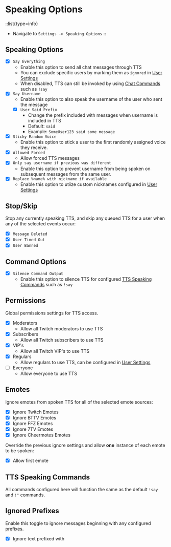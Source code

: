 # Speaking Options

::list{type=info}
- Navigate to `Settings -> Speaking Options`
::

## Speaking Options

- [x]  `Say Everything`
    - Enable this option to send all chat messages through TTS
    - You can exclude specific users by marking them as `ignored` in [User Settings](/guide/config/users)
    - When disabled, TTS can still be invoked by using [Chat Commands](/guide/usage/commands) such as `!say`
- [x]  `Say Username`
    - Enable this option to also speak the username of the user who sent the message
    - [x]  `User Said Prefix`
        - Change the prefix included with messages when username is included in TTS
        - Default: `said`
        - Example: `SomeUser123 said some message`
- [x]  `Sticky Random Voice`
    - Enable this option to stick a user to the first randomly assigned voice they receive.
- [x]  `Allowed Forced`
    - Allow forced TTS messages
- [x]  `Only say username if previous was different`
    - Enable this option to prevent username from being spoken on subsequent messages from the same user.
- [x]  `Replace %name% with nickname if available`
    - Enable this option to utiize custom nicknames configured in [User Settings](/guide/config/users)

## Stop/Skip

Stop any currently speaking TTS, and skip any queued TTS for a user when any of the selected events occur:

- [x]  `Message Deleted`
- [x]  `User Timed Out`
- [x]  `User Banned`

## Command Options

- [x]  `Silence Command Output`
    - Enable this option to silence TTS for configured [TTS Speaking Commands](#tts-speaking-commands) such as `!say`

## Permissions

Global permissions settings for TTS access.

- [x]  Moderators
    - Allow all Twitch moderators to use TTS
- [x]  Subscribers
    - Allow all Twitch subscribers to use TTS
- [x]  VIP's
    - Allow all Twitch VIP's to use TTS
- [x]  Regulars
    - Allow regulars to use TTS, can be configured in [User Settings](/guide/config/users)
- [ ]  Everyone
    - Allow everyone to use TTS

## Emotes

Ignore emotes from spoken TTS for all of the selected emote sources:

- [x]  Ignore Twitch Emotes
- [x]  Ignore BTTV Emotes
- [x]  Ignore FFZ Emotes
- [x]  Ignore 7TV Emotes
- [x]  Ignore Cheermotes Emotes

Override the previous ignore settings and allow **one** instance of each emote to be spoken:
- [x]  Allow first emote

## TTS Speaking Commands

All commands configured here will function the same as the default `!say` and `!"` commands.

## Ignored Prefixes

Enable this toggle to ignore messages beginning with any configured prefixes.

- [x]  Ignore text prefixed with